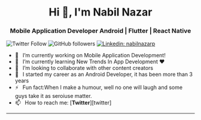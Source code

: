 <h1 align="center"> Hi 👋, I'm Nabil Nazar</h1>
<h3 align="center">Mobile Application Developer Android | Flutter | React Native </h3>

<!--[![Youtube](https://img.shields.io/static/v1?label=JohannesMilke&message=Subscribe&logo=YouTube&color=FF0000&style=for-the-badge)][youtube]-->
![Twitter Follow](https://img.shields.io/twitter/follow/nabilnazarp?color=1DA1F2&label=Followers&logo=twitter&style=for-the-badge)
![GitHub followers](https://img.shields.io/github/followers/nabilnazar?logo=GitHub&style=for-the-badge)
[![Linkedin: nabilnazarp](https://img.shields.io/badge/-CONNECT-blue?style=for-the-badge&logo=Linkedin&link=https://www.linkedin.com/in/nabilnazarp/)][Linkedin]

- 🔭 &ensp;I’m currently working on Mobile Application Development!
- 🌱 &ensp;I’m currently learning New Trends In App Development ❤️
- 👯 &ensp;I’m looking to collaborate with other content creators
- 🗿 &ensp;I started my career as an Android Developer, it has been more than 3 years
- ⚡ &ensp;Fun fact:When I make a humour, well no one will laugh and some guys take it as seroiuse matter. 
- 📫 &ensp;How to reach me: [**Twitter**][twitter]

---

[Linkedin]:https://www.linkedin.com/in/nabilnazarp/
